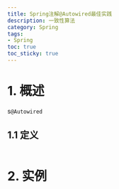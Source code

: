 ```yaml
---
title: Spring注解@Autowired最佳实践
description: 一致性算法
category: Spring
tags:
- Spring
toc: true
toc_sticky: true
---
```


# 1. 概述

s`@Autowired`

## 1.1 定义

```java

```

# 2. 实例


